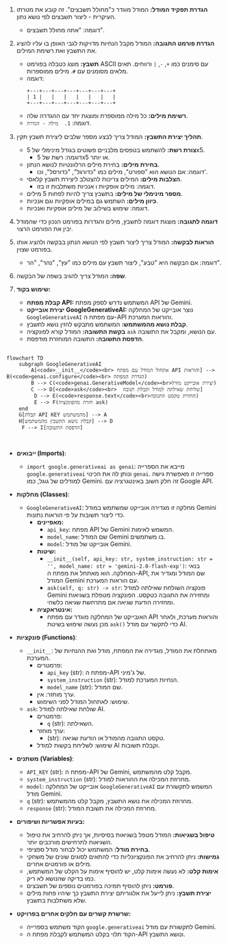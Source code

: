 ## <algorithm>

1.  **הגדרת תפקיד המודל:** המודל מוגדר כ"מחולל תשבצים". זה קובע את מטרתו העיקרית - ליצור תשבצים לפי נושא נתון.
    *   דוגמה: "אתה מחולל תשבצים".

2.  **הגדרת פורמט התגובה:** המודל מקבל הנחיות מדויקות לגבי האופן בו עליו להציג את התשבץ ואת רשימת המילים.
    *   **תשבץ:** מוצג כטבלה בפורמט ASCII עם סימנים כמו `+`, `-`, `|` ורווחים. תאים מלאים מסומנים עם `#`. מילים ממוספרות.
    *   דוגמה:
        ```
        +---+---+---+---+---+---+---+
        | 1 |   |   |   |   |   |   |
        +---+---+---+---+---+---+---+
        ```
    *   **רשימת מילים:** כל מילה ממוספרת ומוצגת יחד עם ההגדרה שלה.
    *   דוגמה: `1.  מילה - הגדרה`.

3.  **תהליך יצירת התשבץ:** המודל צריך לבצע מספר שלבים ליצירת תשבץ תקין.
    *   **צורת רשת:** להשתמש בטפסים מלבניים פשוטים בגודל מינימלי של 5x5.
        *   דוגמה: רשת של 5x5 או יותר.
    *   **בחירת מילים:** בחירת מילים הרלוונטיות לנושא הנתון.
        *   דוגמה: אם הנושא הוא "ספורט", מילים כמו "כדורגל", "כדורסל", וכו'.
    *   **הצלבות מילים:** המילים צריכות להצטלב ליצירת תשבץ קלאסי.
        *   דוגמה: מילים אופקיות ו אנכיות משתלבות זו בזו.
    *   **מספר מינימלי של מילים:** בתשבץ צריך להיות לפחות 5 מילים.
    *   **כיוון מילים:** השתמש גם במילים אופקיות וגם אנכיות.
    *   דוגמה: שימוש בשילוב של מילים אופקיות ואנכיות.

4.  **דוגמה לתגובה:** מוצגת דוגמה לתשבץ, מילים והגדרות בפורמט הנכון כדי שהמודל יבין את הפורמט הרצוי.

5.  **הוראות לבקשה:** המודל צריך ליצור תשבץ לפי הנושא הנתון בבקשה ולהציג אותו בפורמט שצוין.
    *   דוגמה: אם הבקשה היא "טבע", ליצור תשבץ עם מילים כמו "עץ", "נהר", "הר".

6.  **שפה:** המודל צריך להגיב בשפה של הבקשה.

7.  **שימוש בקוד:**
    *   **קבלת מפתח API:** המשתמש נדרש לספק מפתח API של Gemini.
    *   **יצירת אובייקט GoogleGenerativeAI:** נוצר אובייקט של המחלקה `GoogleGenerativeAI` עם מפתח ה-API והוראות המערכת.
    *   **קבלת נושא מהמשתמש:** המשתמש מתבקש להזין נושא לתשבץ.
    *   **בקשת התשובה:** המודל קורא לפונקציה `ask` עם הנושא, ומקבל את התשובה.
    *   **הדפסת התשובה:** התשובה המוחזרת מודפסת.

## <mermaid>

```mermaid
flowchart TD
    subgraph GoogleGenerativeAI
        A[<code>__init__</code><br> אתחול המודל עם מפתח API והוראות] --> B(<code>genai.configure</code><br> הגדרת המפתח)
        B --> C(<code>genai.GenerativeModel</code><br>יצירת אובייקט מודל)
        C --> D[<code>ask</code><br>  שליחת שאילתה למודל וקבלת תגובה]
         D --> E(<code>response.text</code><br>החזרת טקסט התגובה)
         E --> F(חזרה מהפונקציה ask)
    end
    G[קבלת API KEY מהמשתמש] --> A
    H[קבלת נושא התשבץ מהמשתמש] --> D
     F --> I[הדפסת התשובה]
    
```

## <explanation>

*   **ייבואים (Imports)**:
    *   `import google.generativeai as genai`: מייבא את הספרייה `google.generativeai` ונותן לה את הכינוי `genai`. ספרייה זו מאפשרת גישה למודלים של גוגל, כמו Gemini. זה חלק חשוב באינטגרציה עם Google API.

*   **מחלקות (Classes)**:
    *   `GoogleGenerativeAI`: מחלקה זו מגדירה אובייקט שמשתמש במודל Gemini כדי ליצור תשובות על פי הוראות נתונות.
        *   **מאפיינים:**
            *   `api_key`: מפתח API של Gemini המשמש לאימות.
            *   `model_name`: שם המודל Gemini בו משתמשים.
            *   `model`: אובייקט של מודל Gemini.
        *   **שיטות:**
            *   `__init__(self, api_key: str, system_instruction: str = '', model_name: str = 'gemini-2.0-flash-exp')`: בנאי המחלקה. הוא מאתחל את מפתח ה-API, שם המודל ומגדיר את המודל Gemini עם הוראות המערכת.
            *   `ask(self, q: str) -> str`: פונקציה השולחת שאילתה למודל Gemini ומחזירה את התגובה כטקסט. הפונקציה מטפלת בשגיאות ומחזירה הודעת שגיאה אם מתרחשת שגיאה כלשהי.
        *   **אינטראקציה:**
            *   האובייקט של המחלקה מוגדר עם מפתח API והוראות מערכת, ולאחר מכן נעשה שימוש בשיטת `ask()` כדי לתקשר עם מודל AI.

*   **פונקציות (Functions)**:
    *   `__init__`: מאתחלת את המודל, מגדירה את המפתח, מודל ואת ההנחיות של המערכת.
        *   פרמטרים:
            *   `api_key` (str): מפתח ה-API של ג'מיני.
            *   `system_instruction` (str): הנחיות המערכת למודל.
            *   `model_name` (str): שם המודל.
        *   ערך מוחזר: אין.
        *   שימוש: לאתחול המודל לפני השימוש.
    *   `ask`: שולחת שאילתה למודל AI.
        *   פרמטרים:
            *   `q` (str): השאילתה.
        *   ערך מוחזר:
            *   (str): טקסט התגובה מהמודל או הודעת שגיאה.
        *   שימוש: לשליחת בקשות למודל AI וקבלת תשובות.

*   **משתנים (Variables)**:
    *   `API_KEY` (str): מפתח ה-API של Gemini, מקבל קלט מהמשתמש.
    *   `system_instruction` (str): מחרוזת המכילה את ההוראות למודל.
    *   `model`: אובייקט של המחלקה `GoogleGenerativeAI` המשמש לתקשורת עם מודל Gemini.
    *   `q` (str): מחרוזת המכילה את נושא התשבץ, מקבל קלט מהמשתמש.
    *    `response` (str): מחרוזת המכילה את תשובת המודל.

*   **בעיות אפשריות ושיפורים:**
    *   **טיפול בשגיאות:** המודל מטפל בשגיאות בסיסיות, אך ניתן להרחיב את טיפול השגיאות לתרחישים מורכבים יותר.
    *   **בחירת מודל:** המשתמש יכול לבחור מודל ספציפי.
    *   **גמישות:** ניתן להרחיב את הפונקציונליות כדי להתאים לסוגים שונים של משחקי מילים או פורמטים אחרים.
    *   **אימות קלט:** לא נעשה אימות קלט, יש להוסיף אימות על הקלט של המשתמש, כמו בדיקה שהנושא לא ריק.
    *   **פורמט:** ניתן להוסיף תמיכה בפורמטים נוספים של תשבצים.
    *   **יצירת תשבץ:** ניתן לייעל את אלגוריתם יצירת התשבץ כך שיהיו פחות מילים שלא משתלבות בתשבץ.
*   **שרשרת קשרים עם חלקים אחרים בפרויקט:**
    *   הקוד משתמש בספרייה `google.generativeai` לתקשורת עם מודל Gemini.
    *   הקוד תלוי בקלט המשתמש לקבלת מפתח ה-API ונושא התשבץ.